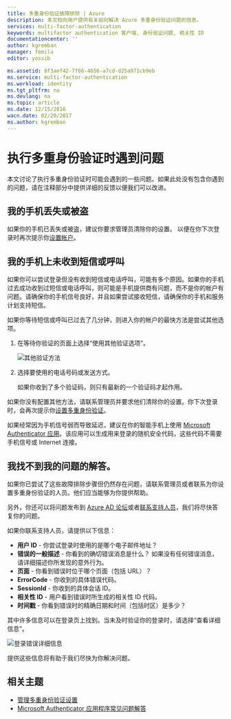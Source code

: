 ```yaml
---
title: 多重身份验证故障排除 | Azure
description: 本文档向用户提供有关如何解决 Azure 多重身份验证问题的信息。
services: multi-factor-authentication
keywords: multifactor authentication 客户端, 身份验证问题, 相关性 ID
documentationcenter: ''
author: kgremban
manager: femila
editor: yossib

ms.assetid: 8f3aef42-7f66-4656-a7cd-d25a971cb9eb
ms.service: multi-factor-authentication
ms.workload: identity
ms.tgt_pltfrm: na
ms.devlang: na
ms.topic: article
ms.date: 12/15/2016
wacn.date: 02/20/2017
ms.author: kgremban
---
```


# 执行多重身份验证时遇到问题
本文讨论了执行多重身份验证时可能会遇到的一些问题。如果此处没有包含你遇到的问题，请在注释部分中提供详细的反馈以便我们可以改进。

## 我的手机丢失或被盗

如果你的手机已丢失或被盗，建议你要求管理员清除你的设置。 以便在你下次登录时再次提示你[设置帐户](./multi-factor-authentication-end-user-first-time.md)。

## 我的手机上未收到短信或呼叫

如果你可以尝试登录但没有收到短信或电话呼叫，可能有多个原因。如果你的手机过去成功收到过短信或电话呼叫，则可能是手机提供商有问题，而不是你的帐户有问题。请确保你的手机信号良好，并且如果尝试接收短信，请确保你的手机和服务计划支持短信。

如果你等待短信或呼叫已过去了几分钟，则进入你的帐户的最快方法是尝试其他选项。

1. 在等待你验证的页面上选择“使用其他验证选项”。

    ![其他验证方法](./media/multi-factor-authentication-end-user-troubleshoot/diff_option.png)  

2. 选择要使用的电话号码或发送方式。

    如果你收到了多个验证码，则只有最新的一个验证码才起作用。

如果你没有配置其他方法，请联系管理员并要求他们清除你的设置。你下次登录时，会再次提示你[设置多重身份验证](./multi-factor-authentication-end-user-first-time.md)。

如果经常因为手机信号弱而导致延迟，建议在你的智能手机上使用 [Microsoft Authenticator 应用](./microsoft-authenticator-app-how-to.md)。该应用可以生成用来登录的随机安全代码，这些代码不需要手机信号或 Internet 连接。

## 我找不到我的问题的解答。

如果你已尝试了这些故障排除步骤但仍然存在问题，请联系管理员或者联系为你设置多重身份验证的人员。他们应当能够为你提供帮助。

另外，你还可以将问题发布到 [Azure AD 论坛](https://social.msdn.microsoft.com/Forums/zh-cn/home?forum=WindowsAzureAD)或者[联系支持人员](https://support.microsoft.com/zh-cn/contactus)，我们将尽快答复你的问题。

如果你联系支持人员，请提供以下信息：

- **用户 ID** - 你尝试登录时使用的是哪个电子邮件地址？
- **错误的一般描述** - 你看到的确切错误消息是什么？ 如果没有任何错误消息，请详细描述你所发现的意外行为。
- **页面** - 你看到错误时位于哪个页面（包括 URL）？
- **ErrorCode** - 你收到的具体错误代码。
- **SessionId** - 你收到的具体会话 ID。
- **相关性 ID** - 用户看到错误时所生成的相关性 ID 代码。
- **时间戳** - 你看到错误时的精确日期和时间（包括时区）是多少？

其中许多信息可以在登录页上找到。当未及时验证你的登录时，请选择“查看详细信息”。

![登录错误详细信息](./media/multi-factor-authentication-end-user-troubleshoot/view_details.png)  

提供这些信息将有助于我们尽快为你解决问题。

## 相关主题
- [管理多重身份验证设置](./multi-factor-authentication-end-user-manage-settings.md)
- [Microsoft Authenticator 应用程序常见问题解答](./microsoft-authenticator-app-faq.md)

<!---HONumber=Mooncake_0213_2017-->
<!--Update_Description: link update-->